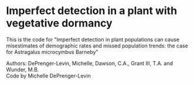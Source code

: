 # Imperfect detection in a plant with vegetative dormancy    

This is the code for "Imperfect detection in plant populations can cause misestimates of demographic rates and missed population trends: the case for Astragalus microcymbus Barneby"    
    
Authors: DePrenger-Levin, Michelle, Dawson, C.A., Grant III, T.A. and Wunder, M.B.    
Code by Michelle DePrenger-Levin    
 

